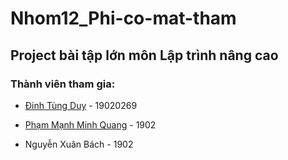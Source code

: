 # Nhom12_Phi-co-mat-tham
## Project bài tập lớn môn Lập trình nâng cao 
### Thành viên tham gia:
- [Đinh Tùng Duy] - 19020269
- [Phạm Mạnh Minh Quang] - 1902
- Nguyễn Xuân Bách - 1902

  [Đinh Tùng Duy]: <https://github.com/dtduy2k1>
  [Phạm Mạnh Minh Quang]: <https://github.com/pmm-quang>
